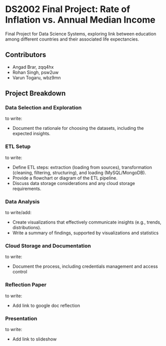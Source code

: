 # DS2002 Final Project: Rate of Inflation vs. Annual Median Income
Final Project for Data Science Systems, exploring link between education among different countries and their associated life expectancies.

## Contributors
- Angad Brar, zqq4hx
- Rohan Singh, psw2uw
- Varun Togaru, wbz9mn

## Project Breakdown
### Data Selection and Exploration
to write:
- Document the rationale for choosing the datasets, including the expected insights.

### ETL Setup
to write:
- Define ETL steps: extraction (loading from sources), transformation (cleaning,
filtering, structuring), and loading (MySQL/MongoDB).
- Provide a flowchart or diagram of the ETL pipeline.
- Discuss data storage considerations and any cloud storage requirements.

### Data Analysis
to write/add:
- Create visualizations that effectively communicate insights (e.g., trends, distributions).
- Write a summary of findings, supported by visualizations and statistics

### Cloud Storage and Documentation
to write:
- Document the process, including credentials management and access control

### Reflection Paper
to write:
- Add link to google doc reflection

### Presentation
to write:
- Add link to slideshow 
